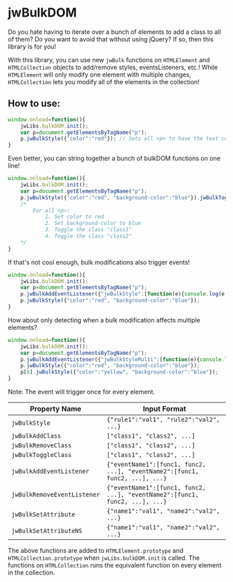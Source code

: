 
# jwBulkDOM

Do you hate having to iterate over a bunch of elements to add a class to all of them?
Do you want to avoid that without using jQuery?
If so, then this library is for you!

With this library, you can use new `jwBulk` functions on `HTMLElement` and `HTMLCollection` objects to add/remove styles, eventsListeners, etc.! 
While `HTMLElement` will only modify one element with multiple changes, `HTMLCollection` lets you modify all of the elements in the collection!

## How to use:

```JavaScript
window.onload=function(){
	jwLibs.bulkDOM.init();
	var p=document.getElementsByTagName("p");
	p.jwBulkStyle({"color":"red"}); // Sets all <p> to have the text color red.
}
```

Even better, you can string together a bunch of bulkDOM functions on one line!

```JavaScript
window.onload=function(){
	jwLibs.bulkDOM.init();
	var p=document.getElementsByTagName("p");
	p.jwBulkStyle({"color":"red", "background-color":"blue"}).jwBulkToggleClass(["class1", "class2"]);
	/*
		For all <p>:
			1. Set color to red
			2. Set background-color to blue
			3. Toggle the class "class1"
			4. Toggle the class "class2"
	*/
}
```

If that's not cool enough, bulk modifications also trigger events!

```JavaScript
window.onload=function(){
	jwLibs.bulkDOM.init();
	var p=document.getElementsByTagName("p");
	p.jwBulkAddEventListener({"jwBulkStyle":[function(e){console.log(e.detail.rules)}]});
	p.jwBulkStyle({"color":"red", "background-color":"blue"});
}
```

How about only detecting when a bulk modification affects multiple elements?

```JavaScript
window.onload=function(){
	jwLibs.bulkDOM.init();
	var p=document.getElementsByTagName("p");
	p.jwBulkAddEventListener({"jwBulkStyleMulti":[function(e){console.log(e.detail.rules)}]});
	p.jwBulkStyle({"color":"red", "background-color":"blue"});
	p[0].jwBulkStyle({"color":"yellow", "background-color":"blue"});
}
```
Note: The event will trigger once for every element.

| Property Name | Input Format |
|--|--|
| `jwBulkStyle` | `{"rule1":"val1", "rule2":"val2", ...}` |
| `jwBulkAddClass` | `["class1", "class2", ...]` |
| `jwBulkRemoveClass` | `["class1", "class2", ...]` |
| `jwBulkToggleClass` | `["class1", "class2", ...]` |
| `jwBulkAddEventListener` | `{"eventName1":[func1, func2, ...], "eventName2":[func1, func2, ...], ...}` |
| `jwBulkRemoveEventListener` | `{"eventName1":[func1, func2, ...], "eventName2":[func1, func2, ...], ...}` |
| `jwBulkSetAttribute` | `{"name1":"val1", "name2":"val2", ...}` |
| `jwBulkSetAttributeNS` | `{"name1":"val1", "name2":"val2", ...}` |

The above functions are added to `HTMLElement.prototype` and `HTMLCollection.prototype` when `jwLibs.bulkDOM.init` is called. The functions on `HTMLCollection` runs the equivalent function on every element in the collection.
